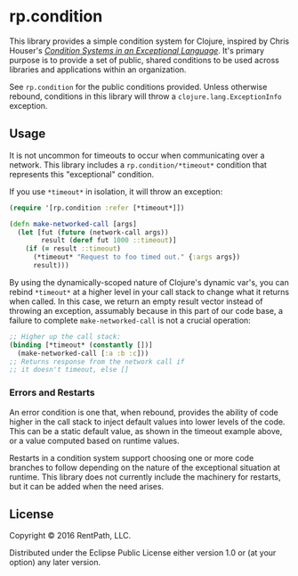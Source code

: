 # rp.condition

This library provides a simple condition system for Clojure, inspired by Chris Houser's [_Condition Systems in an Exceptional Language_](https://www.youtube.com/watch?v=zp0OEDcAro0). It's primary purpose is to provide a set of public, shared conditions to be used across libraries and applications within an organization.

See `rp.condition` for the public conditions provided. Unless otherwise rebound, conditions in this library will throw a `clojure.lang.ExceptionInfo` exception.

## Usage

It is not uncommon for timeouts to occur when communicating over a network. This library includes a `rp.condition/*timeout*` condition that represents this "exceptional" condition.

If you use `*timeout*` in isolation, it will throw an exception:

```clj
(require '[rp.condition :refer [*timeout*]])

(defn make-networked-call [args]
  (let [fut (future (network-call args))
        result (deref fut 1000 ::timeout)]
    (if (= result ::timeout)
      (*timeout* "Request to foo timed out." {:args args})
      result)))
```

By using the dynamically-scoped nature of Clojure's dynamic var's, you can rebind `*timeout*` at a higher level in your call stack to change what it returns when called. In this case, we return an empty result vector instead of throwing an exception, assumably because in this part of our code base, a failure to complete `make-networked-call` is not a crucial operation:

```clj
;; Higher up the call stack:
(binding [*timeout* (constantly [])]
  (make-networked-call [:a :b :c]))
;; Returns response from the network call if
;; it doesn't timeout, else []
```

### Errors and Restarts

An error condition is one that, when rebound, provides the ability of code higher in the call stack to inject default values into lower levels of the code. This can be a static default value, as shown in the timeout example above, or a value computed based on runtime values.

Restarts in a condition system support choosing one or more code branches to follow depending on the nature of the exceptional situation at runtime. This library does not currently include the machinery for restarts, but it can be added when the need arises.

## License

Copyright © 2016 RentPath, LLC.

Distributed under the Eclipse Public License either version 1.0 or (at
your option) any later version.
